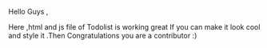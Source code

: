 Hello Guys ,

Here ,html and js file of Todolist is working great
If you can make it look cool and style it .Then Congratulations
you are a contributor :)

